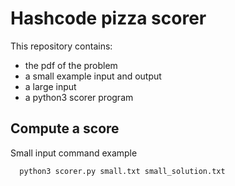# Hashcode pizza scorer

This repository contains:
* the pdf of the problem
* a small example input and output
* a large input
* a python3 scorer program

## Compute a score

Small input command example

```bash
  python3 scorer.py small.txt small_solution.txt
```
